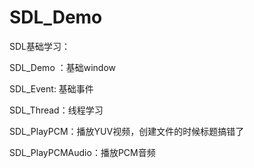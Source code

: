 # SDL_Demo



SDL基础学习：

SDL_Demo ：基础window

SDL_Event: 基础事件

SDL_Thread：线程学习

SDL_PlayPCM：播放YUV视频，创建文件的时候标题搞错了

SDL_PlayPCMAudio：播放PCM音频